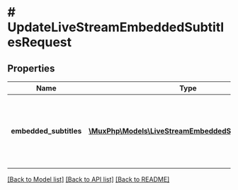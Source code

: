 # # UpdateLiveStreamEmbeddedSubtitlesRequest

## Properties

Name | Type | Description | Notes
------------ | ------------- | ------------- | -------------
**embedded_subtitles** | [**\MuxPhp\Models\LiveStreamEmbeddedSubtitleSettings[]**](LiveStreamEmbeddedSubtitleSettings.md) | Describe the embedded subtitle contents of the incoming live stream. | [optional]

[[Back to Model list]](../../README.md#models) [[Back to API list]](../../README.md#endpoints) [[Back to README]](../../README.md)
